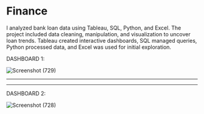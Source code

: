 # Finance
I analyzed bank loan data using Tableau, SQL, Python, and Excel. The project included data cleaning, manipulation, and visualization to uncover loan trends. Tableau created interactive dashboards, SQL managed queries, Python processed data, and Excel was used for initial exploration.

DASHBOARD 1: 

![Screenshot (729)](https://github.com/user-attachments/assets/cee014ca-5a6c-4529-9aae-c1391590cee0)

------------------------------------------------------------------------------------------------------------
------------------------------------------------------------------------------------------------------------

DASHBOARD 2:

![Screenshot (728)](https://github.com/user-attachments/assets/14b8ec4f-10f4-4de9-a518-fef51172c873)
